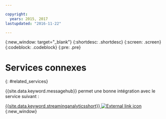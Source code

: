 ```yaml
---

copyright:
  years: 2015, 2017
lastupdated: "2016-11-22"

---
```


{:new_window: target="_blank"}
{:shortdesc: .shortdesc}
{:screen: .screen}
{:codeblock: .codeblock}
{:pre: .pre}



# Services connexes
{: #related_services}

{{site.data.keyword.messagehub}} permet une bonne intégration avec le service suivant :

 [{{site.data.keyword.streaminganalyticsshort}} ![External link icon](../../icons/launch-glyph.svg "External link icon")](https://developer.ibm.com/messaging/2015/12/07/streaminganalyticsmessagehub/){:new_window} 
 
 
 
 

